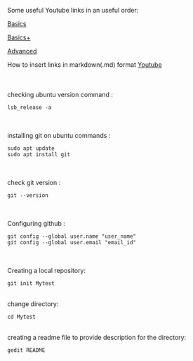 Some useful Youtube links in an useful order:

[Basics](https://www.youtube.com/watch?v=SWYqp7iY_Tc)

[Basics+](https://www.youtube.com/watch?v=RGOj5yH7evk)

[Advanced](https://www.youtube.com/watch?v=0SJCYPsef54)

How to insert links in markdown(.md) format [Youtube](https://www.youtube.com/watch?v=0aJCGOxeHVk)
\
\
\
\
checking ubuntu version command : 
```
lsb_release -a
```
\
\
installing git on ubuntu commands : 
```
sudo apt update
sudo apt install git
```
\
\
check git version : 
```
git --version
```
\
\
Configuring github :
```
git config --global user.name "user_name"
git config --global user.email "email_id"
```
\
\
Creating a local repository:
```
git init Mytest
```
\
change directory:
```
cd Mytest
```
\
creating a readme file to provide description for the directory:
```
gedit README
```
